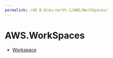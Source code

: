 ```yaml
---
permalink: /48.0.0/eu-north-1/AWS/WorkSpaces/
---
```


# AWS.WorkSpaces



* [Workspace](Workspace.md)